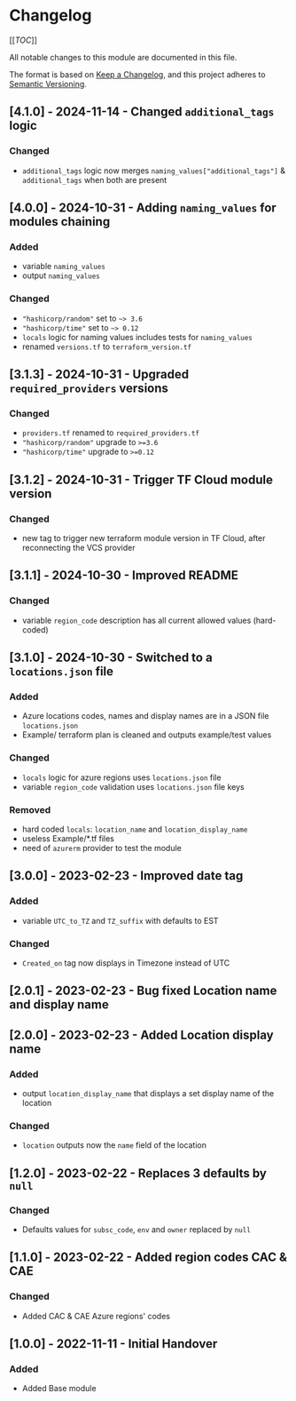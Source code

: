 # Changelog
<!-- markdownlint-disable MD024 -->

[[_TOC_]]

All notable changes to this module are documented in this file.

The format is based on [Keep a Changelog](https://keepachangelog.com/en/1.0.0/),
and this project adheres to [Semantic Versioning](https://semver.org/spec/v2.0.0.html).

<!-- ## [Unreleased]
### Added
### Changed
### Removed -->

## [4.1.0] - 2024-11-14 - Changed `additional_tags` logic

### Changed

- `additional_tags` logic now merges `naming_values["additional_tags"]` & `additional_tags` when both are present

## [4.0.0] - 2024-10-31 - Adding `naming_values` for modules chaining

### Added

- variable `naming_values`
- output `naming_values`

### Changed

- `"hashicorp/random"` set to `~> 3.6`
- `"hashicorp/time"` set to `~> 0.12`
- `locals` logic for naming values includes tests for `naming_values`
- renamed `versions.tf` to `terraform_version.tf`

## [3.1.3] - 2024-10-31 - Upgraded `required_providers` versions

### Changed

- `providers.tf` renamed to `required_providers.tf`
- `"hashicorp/random"` upgrade to `>=3.6`
- `"hashicorp/time"` upgrade to `>=0.12`

## [3.1.2] - 2024-10-31 - Trigger TF Cloud module version

### Changed

- new tag to trigger new terraform module version in TF Cloud, after reconnecting the VCS provider

## [3.1.1] - 2024-10-30 - Improved README

### Changed

- variable `region_code` description has all current allowed values (hard-coded)

## [3.1.0] - 2024-10-30 - Switched to a `locations.json` file

### Added

- Azure locations codes, names and display names are in a JSON file `locations.json`
- Example/ terraform plan is cleaned and outputs example/test values

### Changed

- `locals` logic for azure regions uses `locations.json` file
- variable `region_code` validation uses `locations.json` file keys

### Removed

- hard coded `locals`: `location_name` and `location_display_name`
- useless Example/*.tf files
- need of `azurerm` provider to test the module

## [3.0.0] - 2023-02-23 - Improved date tag

### Added

- variable `UTC_to_TZ` and `TZ_suffix` with defaults to EST

### Changed

- `Created_on` tag now displays in Timezone instead of UTC

## [2.0.1] - 2023-02-23 - Bug fixed Location name and display name

## [2.0.0] - 2023-02-23 - Added Location display name

### Added

- output `location_display_name` that displays a set display name of the location

### Changed

- `location` outputs now the `name` field of the location

## [1.2.0] - 2023-02-22 - Replaces 3 defaults by `null`

### Changed

- Defaults values for `subsc_code`, `env` and `owner` replaced by `null`

## [1.1.0] - 2023-02-22 - Added region codes CAC & CAE

### Changed

- Added CAC & CAE Azure regions' codes

## [1.0.0] - 2022-11-11 - Initial Handover

### Added

- Added Base module
